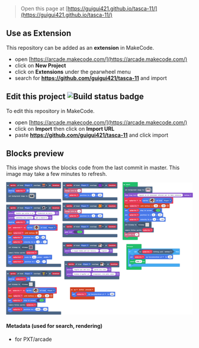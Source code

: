 


> Open this page at [https://guigui421.github.io/tasca-11/](https://guigui421.github.io/tasca-11/)

## Use as Extension

This repository can be added as an **extension** in MakeCode.

* open [https://arcade.makecode.com/](https://arcade.makecode.com/)
* click on **New Project**
* click on **Extensions** under the gearwheel menu
* search for **https://github.com/guigui421/tasca-11** and import

## Edit this project ![Build status badge](https://github.com/guigui421/tasca-11/workflows/MakeCode/badge.svg)

To edit this repository in MakeCode.

* open [https://arcade.makecode.com/](https://arcade.makecode.com/)
* click on **Import** then click on **Import URL**
* paste **https://github.com/guigui421/tasca-11** and click import

## Blocks preview

This image shows the blocks code from the last commit in master.
This image may take a few minutes to refresh.

![A rendered view of the blocks](https://github.com/guigui421/tasca-11/raw/master/.github/makecode/blocks.png)

#### Metadata (used for search, rendering)

* for PXT/arcade
<script src="https://makecode.com/gh-pages-embed.js"></script><script>makeCodeRender("{{ site.makecode.home_url }}", "{{ site.github.owner_name }}/{{ site.github.repository_name }}");</script>
